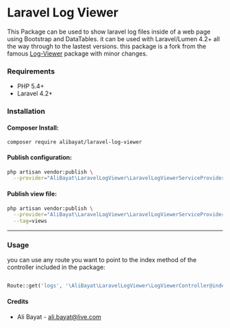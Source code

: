 

Laravel Log Viewer
============

This Package can be used to show laravel log files inside of a web page using Bootstrap and DataTables. it can be used with Laravel/Lumen 4.2+ all the way through to the lastest versions.
this package is a fork from the famous [Log-Viewer](https://github.com/rap2hpoutre/laravel-log-viewer) package with minor changes.


### Requirements
- PHP 5.4+
- Laravel 4.2+


### Installation

#### Composer Install:

	composer require alibayat/laravel-log-viewer

#### Publish configuration:

```bash
php artisan vendor:publish \
  --provider="AliBayat\LaravelLogViewer\LaravelLogViewerServiceProvider"

```

#### Publish view file:

```bash
php artisan vendor:publish \
  --provider="AliBayat\LaravelLogViewer\LaravelLogViewerServiceProvider" \
  --tag=views


```

---

### Usage

you can use any route you want to point to the index method of the controller included in the package:

```php

Route::get('logs', '\AliBayat\LaravelLogViewer\LogViewerController@index');

```


#### Credits

 - Ali Bayat - <ali.bayat@live.com>
